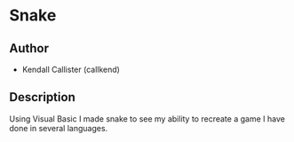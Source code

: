# Snake
## Author
- Kendall Callister (callkend)

## Description
Using Visual Basic I made snake to see my ability to recreate a game I have done in several languages.
